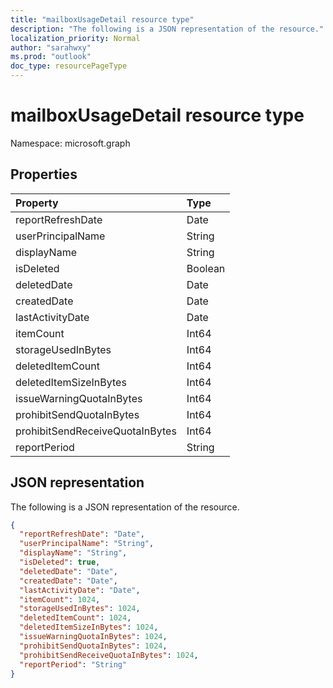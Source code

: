 ```yaml
---
title: "mailboxUsageDetail resource type"
description: "The following is a JSON representation of the resource."
localization_priority: Normal
author: "sarahwxy"
ms.prod: "outlook"
doc_type: resourcePageType
---
```


# mailboxUsageDetail resource type

Namespace: microsoft.graph

## Properties

| Property                        | Type    |
| :------------------------------ | :------ |
| reportRefreshDate               | Date    |
| userPrincipalName               | String  |
| displayName                     | String  |
| isDeleted                       | Boolean |
| deletedDate                     | Date    |
| createdDate                     | Date    |
| lastActivityDate                | Date    |
| itemCount                       | Int64   |
| storageUsedInBytes              | Int64   |
| deletedItemCount                | Int64   |
| deletedItemSizeInBytes          | Int64   |
| issueWarningQuotaInBytes        | Int64   |
| prohibitSendQuotaInBytes        | Int64   |
| prohibitSendReceiveQuotaInBytes | Int64   |
| reportPeriod                    | String  |

## JSON representation

The following is a JSON representation of the resource.

<!-- {
  "blockType": "resource",
  "@odata.type": "microsoft.graph.mailboxUsageDetail"
} -->

```json
{
  "reportRefreshDate": "Date", 
  "userPrincipalName": "String", 
  "displayName": "String", 
  "isDeleted": true, 
  "deletedDate": "Date", 
  "createdDate": "Date", 
  "lastActivityDate": "Date", 
  "itemCount": 1024, 
  "storageUsedInBytes": 1024, 
  "deletedItemCount": 1024,
  "deletedItemSizeInBytes": 1024, 
  "issueWarningQuotaInBytes": 1024, 
  "prohibitSendQuotaInBytes": 1024, 
  "prohibitSendReceiveQuotaInBytes": 1024, 
  "reportPeriod": "String"
}
```


